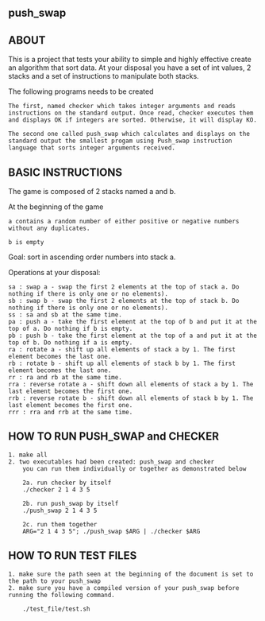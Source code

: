 ## push_swap

## ABOUT

This is a project that tests your ability to simple and highly effective create an algorithm that sort data. At your disposal you have a set of int values, 2 stacks and a set of
instructions to manipulate both stacks.

The following programs needs to be created

	The first, named checker which takes integer arguments and reads instructions on the standard output. Once read, checker executes them and displays OK if integers are sorted. Otherwise, it will display KO.

	The second one called push_swap which calculates and displays on the standard output the smallest progam using Push_swap instruction language that sorts integer arguments received.


## BASIC INSTRUCTIONS

The game is composed of 2 stacks named a and b.

At the beginning of the game

	a contains a random number of either positive or negative numbers without any duplicates.
	
	b is empty

Goal: sort in ascending order numbers into stack a.

Operations at your disposal:

	sa : swap a - swap the first 2 elements at the top of stack a. Do nothing if there is only one or no elements).
	sb : swap b - swap the first 2 elements at the top of stack b. Do nothing if there is only one or no elements).
	ss : sa and sb at the same time.
	pa : push a - take the first element at the top of b and put it at the top of a. Do nothing if b is empty.
	pb : push b - take the first element at the top of a and put it at the top of b. Do nothing if a is empty.
	ra : rotate a - shift up all elements of stack a by 1. The first element becomes the last one.
	rb : rotate b - shift up all elements of stack b by 1. The first element becomes the last one.
	rr : ra and rb at the same time.
	rra : reverse rotate a - shift down all elements of stack a by 1. The last element becomes the first one.
	rrb : reverse rotate b - shift down all elements of stack b by 1. The last element becomes the first one.
	rrr : rra and rrb at the same time.


## HOW TO RUN PUSH_SWAP and CHECKER

	1. make all
	2. two executables had been created: push_swap and checker
		you can run them individually or together as demonstrated below

		2a. run checker by itself
		./checker 2 1 4 3 5

		2b. run push_swap by itself
		./push_swap 2 1 4 3 5

		2c. run them together
		ARG="2 1 4 3 5"; ./push_swap $ARG | ./checker $ARG


## HOW TO RUN TEST FILES

	1. make sure the path seen at the beginning of the document is set to the path to your push_swap
	2. make sure you have a compiled version of your push_swap before running the following command.
		
		./test_file/test.sh